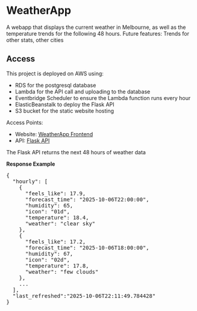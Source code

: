 # WeatherApp

A webapp that displays the current weather in Melbourne, as well as the temperature trends for the following 48 hours.
Future features: Trends for other stats, other cities

## Access

This project is deployed on AWS using: 
- RDS for the postgresql database
- Lambda for the API call and uploading to the database
- Eventbridge Scheduler to ensure the Lambda function runs every hour
- ElasticBeanstalk to deploy the Flask API
- S3 bucket for the static website hosting

Access Points:
- Website: [WeatherApp Frontend](http://weather-app-frontend.s3-website-ap-southeast-2.amazonaws.com)
- API: [Flask API](http://weatherapp-env.eba-kfmvwpd7.ap-southeast-2.elasticbeanstalk.com/api)

The Flask API returns the next 48 hours of weather data

**Response Example**

<pre>
{
  "hourly": [
    {
      "feels_like": 17.9,
      "forecast_time": "2025-10-06T22:00:00",
      "humidity": 65,
      "icon": "01d",
      "temperature": 18.4,
      "weather": "clear sky"
    },
    {
      "feels_like": 17.2,
      "forecast_time": "2025-10-06T18:00:00",
      "humidity": 67,
      "icon": "02d",
      "temperature": 17.8,
      "weather": "few clouds"
    },
    ...
  ],
  "last_refreshed":"2025-10-06T22:11:49.784428"
}
</pre>
